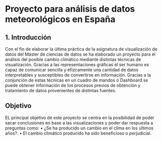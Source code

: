 # Proyecto para análisis de datos meteorológicos en España
## 1. Introducción
Con el fin de elaborar la última práctica de la asignatura de visualización de datos del Máster de ciencias de datos se ha elaborado un proyecto para el análisis del posible cambio climático mediante distintas técnicas de visualización. Gracias a las representaciones gráficas el ser humano es capaz de comunicar sencilla y efizcamente una cantidad de datos interpretables y susceptibles de convertirse en información. Gracias a la conjunción de estas técnicas en un cuadro de mandos o Dashboard se puede obtener información de los procesos previos de obtención y tratamiento de datos provenientes de distintas fuentes.

## Objetivo

EL principal objetivo de este proyecto se centra en la posibilidad de poder sacar conclusiones en base a las visualizaciones y poder dar respuesta a preguntas como: 
• ¿Se ha producido un cambio en el clima en los últimos años?.
• El cambio climático producido ha sido beneficioso o perjudicial.
